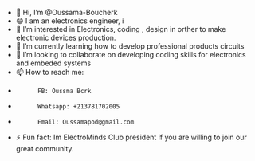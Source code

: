 - 👋 Hi, I’m @Oussama-Boucherk
- 😄 I am an electronics engineer, i 
- 👀 I’m interested in Electronics, coding , design in orther to make electronic devices production.
- 🌱 I’m currently learning how to develop professional products circuits
- 💞️ I’m looking to collaborate on developing coding skills for electronics and embeded systems
- 📫 How to reach me:
-           FB: Oussma Bcrk
-           Whatsapp: +213781702005
-           Email: Oussamapod@gmail.com
- ⚡ Fun fact: Im ElectroMinds Club president if you are willing to join our great community.

<!---
Oussama-Boucherk/Oussama-Boucherk is a ✨ special ✨ repository because its `README.md` (this file) appears on your GitHub profile.
You can click the Preview link to take a look at your changes.
--->
